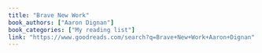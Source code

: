 ```yaml
---
title: "Brave New Work"
book_authors: ["Aaron Dignan"]
book_categories: ["My reading list"]
link: "https://www.goodreads.com/search?q=Brave+New+Work+Aaron+Dignan"
---
```

